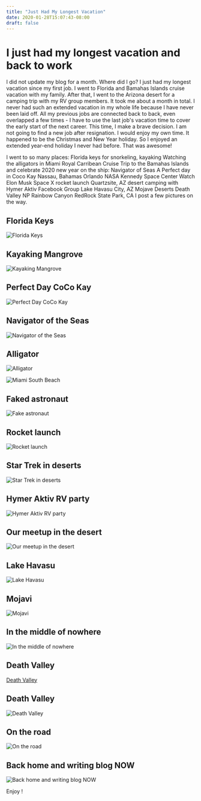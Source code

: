 ```yaml
---
title: "Just Had My Longest Vacation"
date: 2020-01-28T15:07:43-08:00
draft: false
---
```

# I just had my longest vacation and back to work

I did not update my blog for a month. Where did I go? I just had my longest vacation since my first job. I went to Florida and Bamahas Islands cruise vacation with my family. After that, I went to the Arizona desert for a camping trip with my RV group members. It took me about a month in total. I never had such an extended vacation in my whole life because I have never been laid off. All my previous jobs are connected back to back, even overlapped a few times - I have to use the last job's vacation time to cover the early start of the next career. This time, I make a brave decision. I am not going to find a new job after resignation. I would enjoy my own time. It happened to be the Christmas and New Year holiday. So I enjoyed an extended year-end holiday I never had before.  That was awesome!

I went to so many places:
Florida keys for snorkeling, kayaking
Watching the alligators in Miami
Royal Carribean Cruise Trip to the Bamahas Islands and celebrate 2020 new year on the ship: Navigator of Seas
A Perfect day in Coco Kay
Nassau, Bahamas
Orlando NASA Kennedy Space Center
Watch Elon Musk Space X rocket launch
Quartzsite, AZ desert camping with Hymer Aktiv Facebook Group 
Lake Havasu City, AZ
Mojave Deserts
Death Valley NP
Rainbow Canyon
RedRock State Park, CA
I post a few pictures on the way. 
## Florida Keys

![Florida Keys](https://lh3.googleusercontent.com/NQF5uICUKOZFSvVCgKZH4gdrPHqls4bZUddZdzQqY80lUwydUKW15FjD6Gfi5uf6dyzvsSyZFBVfl-M1ZrCY_82ZxVE_apkedCxCFJe7TE_vWP1WO65e_kAINHU73mavGxpR-jFh8z8fzLG1AV3no3ERnn1Rv0eVQTnZyWaDkS1Jya3w8uD-wHkuzAZ5D6tE2Ww6wS7W3ivJ1aXkqfsQ_NhpNhLvrLI5WrOvaj8CFvva3ZB9Udq7dFBd4DE835xlJyMq7uGsP9JDpnEmFZmq0Bmi36Jy9uu30kXunVKE1v0Qi7Q5DvRU75DMwdSX9JbcdNfKibKDg6Lnb6C0mCeaBE3x9FrfTkhjHsGba2FwSxYARJfyFAlYarX7hlhnZZQJWtDGiyD0TkO28b9yV5PnaZXWdrZ8CywlD1hK2z1sDt7Y2cy5iMYfyJqVoIV1ZbFBSaL37yj1BOEt1Y-Ih18I_9gHlZcWdq4_h7Htw64oFibFQsnLmn7Uam6XuyfTy75zkziXu9TlnDTst4jxp5I2ON2XsjFOZ4KeMl2qQuMv1RbAl-_-lC9pY2IjNK76s6xJBXvTPPURXcnNur2BS9D3j-bUwWPBCXmYMvcg0uRmrYcjUOwMEy_yZ4TsaSMyiRDXfVQ4muDX1o-rRQD_MW_-twlVqm-zvh-2V-dgNfIQSVJt8qclgK_6yX2G=w2889-h1624-no)
## Kayaking Mangrove 
![Kayaking Mangrove](https://lh3.googleusercontent.com/-cEiM05PMcXFEMh8dLtHdCuzA9ua58BmmKtqxw_LxqjlHC96d261wyXgvQQGDrQkRssNX7x_HgE0np4NeVvvUansCxT_2DI0GBHx5FkoJ0ORDJEGYR5sGdaHKbH2ortPDqjl2k20NNlZng4dQerfVOX5lM7qQmi3MqoD0nSGjiFO0zt7tr2n6vMHI42WWqKYXqCUN41vibwjjaXkJsEueRl408-j9t_TYu__WUvoyCEVuR6FJFUVGvrLvRJUsevua57Wl68s4kIW5k1aAN2DCdM-GjDSZZM_aZz2QCx5LgSnnb0jmfMpJiGJZkpFLHmZVgh0DtkAjFpfx1r4WT5z-37LrJYl7q_vRNXvsv2ESwPLRiPgK1dy4-J0C1R_fM4sQFHB5iDHSPSbnVKIwnPipc0MsJY5H5-dSWBeICcnSF0mWbSyjWQnh_SQ4z7rJz0Gc42wGbVx3qP4Jf-UVFgwKt-bZMRxwCNqRPBN35AA2bWYM-ECWvzwqDq_HUr9OrdS6YQZ4exZgLvRdPbys7cCLuPwRmHbIkhtBGR52ylX2W4DHsG58YyQ9zo6L8568Nou5nyl-SM5_fcEmXEohVHGCdOqmc66XfyTUIKupJlzGko7m01qVB6v9N7o247zodICsxMLKLPj83kealVf_LAn_NPqIYwksWwbJoRUsnMrSh7KW_pwnNMkaeti=w2889-h1626-no)
## Perfect Day CoCo Kay

![Perfect Day CoCo Kay](https://lh3.googleusercontent.com/x45UQFTHL1Iw3yq73CClWXOxDbeFu3_EOILeRactSwNH7JFiiBRu1yJDJjd2z9UFk_elMF-e2PY0TReOexR27J2-09hg-kYtC1yNuhOq_yMrgcTm0VsXiprNmWve0Pj6BoqSCK6DRCjGmq2Kwgu6FXvbTOhk4ddxduUNB9V26xzKJclj9_46rTzOBEs0njvaltMF6bYpJoHmhShKAOGGGvwkvJNp3FtL9GWfpvSAgzXUbnTHqcFOL18autWv1TkwU_prHkQBoTg_0QSYH-Wymof7A-_1SsfuKo4EFZlhTHK_s2LqdVrI8YAbydNQnWeor9moulsJaUWc-WPma3XEbVP9Ra-q7iU2TYt1S5TB0Z6sIVpHcJwgqcxSsI_aKGq9BNCTTW5iStFW7JA_XD_sc63BNov38oboM0K_63NcFb7fGT-IBFPcNFGKyp7Sw3RyAlz4PHu3pPkvUtaIyiLbySo8g6qNLNDOJqK0hf4ooSRZ6gNRvlBMZXaYGN5IKzA-BWF4Hqp1zQ32m457dtyYHHm-0w_DdwK5yRPY2veJCVE2eQKZ-qKnxWT61Prh_mpk13qzTfUTFaY2N15nYJgTExrXufb1Zbjjty8MQg6sPosM29FkCWsArWy0QbIqG0NniVIjR65N6UPRIirgd9AkHSC9yJRFPKwLRIasm5tnmkr720ZqXWUhYNqE=w2889-h1626-no)

## Navigator of the Seas

![Navigator of the Seas](https://lh3.googleusercontent.com/s8r_nf2fzdeyoT1SfwcZzomTQzMTXlXvx6PaJJ85ubsLsqi4YH1Ctw3bDPpgtwuw2V1j76IfaFNlG5E7a-pk4UfT_0gpeKChLq-S4a5io_n58w48N9nVWg8l_qv8MOGp1baTkVXlylJcv9UE5xdZwOqQS-om1WTAdVd1cuEmpHMDwu2vMzpnOw5ca77cBxrA5Z9qoebzXvbFe9i0Y10jWJm2itBYeHZDDQ-YtBmiYTFUnpH0xL0wKttKdZEvirzmdB7ItgQ6S3N8PraV-DHrgTos4RB53cz4Tyo3xm2Bl4fAHtkKgAC6mrJ-vV5T_iNl6HZwVJqkIETV8PRV9keTNethTKkIkBLisDWU1DR83JdhFFHSCCysXok_tF4wKybxGNdgX3cTjcmB5JPrbmYPqnsJrUpi-ebt9kOzAj1SAmGKZFtk_c-OoQSFquaTGoCla08vdVQmqYK0AHY0ehMrQeghRUrhHgTI1jVpcxOPVSyr2qNZrr5UskaMeS9j-UYad_6ytA9fO5zt63lw1-dAAwhj-5q703KOC8604Cb54iV8WocYsy8aAJkI8bDOnQHvobZxCKbAAlxxnNVK07bEjVNtBEEXS2PeRIQ52xsWoAiOIyp72D9i07fuZCzNgUDaVxQgT1EpvSjV70w9eAMwKJwhkvlWf_hxg9Fa8e3pDDRtecw1BeV0Ba9Ny0GRmNJ2GZBUMBVgAY2dOQyhr2zM1bWYmoHj4pXyGkhUC5zIoBPcqF2kOA=w2889-h1626-no)

## Alligator

![Alligator](https://lh3.googleusercontent.com/nu8_3I8sOsvkWGSRURM93iPzId_A8pgpWmyNofElF2xwnQd8_1u3L083AbEA_HqhF7QemqodmRjtTUjytYFYze2iKeux-sjzuSbIiUC7tRqgh1-iEg8m7cct-I4Vq-iXVucHPzMhHOasliXK1sSOw4S4lQy4X5dagcpBMmG3_7GIAXrEbZvg9pFxy6qOuLyn-E9zWY36S12MFWN6lWTw7L5Mw13diYg-svSyAs34ZhL-FaR8PEiSsfUc-oaCGcl2JXcscNDGIwwuylBnXdVYk8sVkDN_087EOS81CjgaCaYZs24L1S56-k9-tW7wyrsBao861bNzODcXcrabg90MAcGcOZk1fHF0IqznacpwK8W2eyIb8jUcqRj7G3BSHKFl7FLMaJrGCzcKWR0IHFnSCK61KUYcuTzWupmL89dWLKJZGHY8AQFZA2EpKQ9Orun91IVgAD8pR6NzFgg82tiUsqC_LnFYXhRsEyLuvmPTB_QsqeNnT2BeHQRx1uCHGh0eUClO6ewMbjExE7nVDepbnn36-D9EV2UvBmW92p87Hjk7o_geLXY6JK3fS1vw9ax46NEtLHCdJ-7aKZG2pzf_95XKmmENU6mj3HbL30hCeBpxnEWpSoqHVWk7EJDs5WVZ-AqwVyKajbtD1KYF0WjsdL4a30Lxl-avqjD2S8TYGd7e__eWO-109SMC54QkAhMq-s5TyZFiFjSa8zK0RKQc4vjXoV__xNo5aFgR1pjymlTEId-43Q=w2889-h1626-no)

![Miami South Beach](https://lh3.googleusercontent.com/Kqj52GEvSOYObgyQ3Q74KVxsPU-Ndbf4bo2-eH0FlKiSh76lLCE9f0uXKBYiE--bCO8Blnot7gOduCc0x-9h2C6mJ2OR7DAfXZoObG3yfyv7UaJgSr_0cfRjTlRsbd24TVimEAml89fRTp-gECml9Ehi1K6_OqsQxGHfhxQeFmhRKHBhhUnDoDwnbfXYOzLUXgbsAhOpUAQH_U8D7DoLMAKKvwsPFKKJxG6tp6ZameeBGdsFquz90-yI3kVCW2r3LZzXa3b_p4Em9hmxlKpUCzoRa09DWY2n4Q798-qDNaHr60MP-DVH-YhwPhOdekzC81qnNt5lzqgRx__yRIEG8ItddR6-f8AIrtnkgzsCE1p0ODYjT2Pl7cJg38BwKmKuv1nImsZ0-0GNO9vMahZHZMDgz70X86cyAmP9uKKt7CM_duBFTK7ftTB401oSoGp3DsqpIkkSwY6f1hoH95Pn1wpsIwLvufucGZZYoLzTPqVA_IBb8NxxxsIRwJXlqg4JTYT0mlfu4CMXNKejeKmubhxKE3jVy9OOlWP2HmjdsZ0pKk1416cfBzinxm2TfVwAZIosKdRAbc9iofVwTvDim6aZJdV_UEwrv99tt9ZF7U00860kTxns2IoZVtyULlIDXzfN3Abd-domS6oHg7zvSKE6YLXhY-QtJAyyTqkNk9mRodhWBf-y9kiCnefebKupDExqiZ9OeJ6arhipx5A6l57cQhlltM22uHKOTKc2BDJNwjJeLQ=w2176-h1632-no)
## Faked astronaut

![Fake astronaut](https://lh3.googleusercontent.com/0SwupzYL0A98UCnNBwykF1AaRs2E7Rkai9Np4mrfkLwP8QtmDcV5lPNyD28Vixb_62mrTk41-qr0uqCs4ec9-Kg-iwLmCIeBb1wWTbrrPvlwJAlPoQlfPL2fcZuyzY2e7hA061UdiWfw25FrAUK7BJMhTGnmE4n0PSbg0xsuZrPDuamihh4chfzINSf65TQB5gp1pkECDOrCNcblCu1vcW-Xlyms-_50_ui6mGGW1YN6FAgs-85bzyXYw_poHfJimACgP6DbR8inMr7OLMYIsnms0hNkHQiPKK06agYOeeGMRxttFHhHKBZ0FI5eSe7_oR9OovnT44t9HPaerpH5urGEXmBBkC8BIM_AC7645HTa2RELKBvj2QIBGnkMRK9q4FLGE8ECacDwnrQUYU2bFYug_59ZU-hyEDvPJtDbYbQ0jt3LrWgxtbWYaCCanYs5yhskSLEiUZEKVf_QsLRCYyl-xBuj4nQTPw0W8bPiNcpke5qJ7mBVR8fEyMoOZDrO2TV0y0Y__xH3C-1khuinW25GJ4Aj94VWSOoZnE22PcjanfSHxlqE_D6_E2lUedlhhsrJCko4yj_ccrVAdQfuFPpHIS0HU9x2zvw-hTbMIzX5-LuQi4WPUQeVc5ACJZx24EfTQNQdqeYmqlaOFhFhcbegW7VXy7G9q5bashH3OpEKTdY0Yvsmp6jOV-QrVA4z4yMwADB3tQtljsD2bvH6b7dXqLMIpc-65E0ZfbQ1k-GHkDdhXw=w1072-h1904-no)
## Rocket launch

![Rocket launch](https://lh3.googleusercontent.com/wrYoiB0a1oMhWm8nSVrpGPRSVz5LTPRLlGWMOgABkiP2pGXPPif45GxqmIVejsKSPHfdg1YppyWp9xlyX7-bfKEaFOIb7N8uPwum-r5aqGwhS82jFDzYK4Ky649AMzNEYnErN_syoL6moZSkEaFDh82z3gNHFNwuNg2rg4Oiy7Ddg0ZFvTtQEuNVJrgHvR8BzUR4Gj5wnoJSNp9-xLyqDiVP8pjT-Cjv6HwFDaCe2AqREF4Yc3qjvMb6ZSc4K7Zt9Rjd2b2pz1DgXZ6HDc4Q2I2b18RnRU6U1G0YOA9ab6yI0XlAu-z1xYJYjUoMtHNhtI0Y_7Z4PQZb6xpsLY2v_AGat4Biqd6SwCX3sgRTlM1-_5iFDZsnBkkgvUJuqpkDeWNWT1Gy7k4_W0_lIFTsHHTEgmMYzkDHOeSLQXy9bBWR1q2rjMqgp2VAWUegRSc2Eg92y-OPpQRIOo49y54lFV5_kQaP53XFvExKgVb-b-nDZatb3DDQJpBwRtSSMuDfgKWtw9-KIY2TTwMd-A_ceMhlA7l8sy9ms-ZCvr4ps7YwD9XZ38G6BvdRs--UXuUR4Odl65nDmTtaeHoTT0lJ15lWrgwypd10t3OBoAfNezlCTf-jc66YHRNI2KbJ2rOtFc9HOloTejXS5gYUfk_6vdRJKS5bzxCo7CT-ROCUwz6IrOQ6lcJEkivRYYYHDuhNTUueEOZ553pA3F9CzOvhQOuG7YKOhzRkrPb8pbXOEd6djVupHw=w1072-h1904-no)
## Star Trek in deserts
![Star Trek in deserts](https://lh3.googleusercontent.com/wdXUHk67Nja3HpH6JT87Q9q-gXCYC9wvuPvYaWvSUl5Eu-ePtFJfOCr3gSnMUht0u2V9wDT76RlWlBvt_cF6WM7VsBWEWQAvQScyvKsUwF-0_A6R0pbXQJIIHw67UzLE9xUoFg7DKfuKyNdySFYEoOzoaJlN2oDplr_yhh8eqoM1vkt0eIJM2ccvpgVbV1KbfCFM7k2DD3I1bSOWvpYgxktTv-ZSDfQVX3xkbV0AnXQ1gC8USDai_l0fnm4awkF08phrQLmawiHq9YQnWhwoBnCoTV7fKddn5useNR6hNYFbzhVfXlcHH0ln4h3VVz2GbnFtVFpEzeegcXwf2tP2zfcD-i_KvMKM-Z32VWJQSsFKKWxrCADxZW9bGblQQftjDsjeCX8x8Kb-UrqKIpnlR2LYybqhWT98eFrRuI7wayvavuhneHmf4fTAmtCgPNspmYKkRzXgJe525x6bIEjPyfIpARBPdqbBbb9gwZnGhFLQ1RIBiWS9KNO8pokWdW4uuDwcs1G6HhXDyu7VmCZZOsVSPG8TZpdI0tb1lT6GpP_0WtOjv5SuiWFGuJlgVQMtXiacZfCGGX0KVizbKtfTlZaH-nHyeMHrAZaFlkbSUF7Xn7T7JXjLwTUhUt4sg-h7IsV22NqCessObhDuDnwpWR6uOplWfYMODYTbmBI2yMrzBwSpMnne3s3osnZeoRJ9fAn9zOTRl-9Fa4cqcd9gMOFjqZqgsveEcdunV1JIO-7U3ymOwg=w1924-h1080-no)
## Hymer Aktiv RV party
![Hymer Aktiv RV party](https://lh3.googleusercontent.com/XxmhqhRAEJ309pUB0IHhkx8NIHJWM8oBy5z5OyF92gx5AmUhXyI6nRbgfzQxAqUip2m9kjp76zWC16aHEAilSspLSliEOz2iCipZCPdAt16t2iasTvcaU_mY4vghCEa-RCi5be6l2SfC_EtlEeoauZV30usMiiSV5Co3Tta38TXnX9LW3L_oKuuq_AE1YRSobSF-VwUpNypBBQPJ2J2lnofppwKvANUDYaZVWqqTcQ4XYDjEez6WTBncddH-J3eQOg9XQQYy4kwYtI7U5iJtYUECmiWG86vdtdgOt0VK4wMEYTR5NXwIlvdiSCV1TzUvTQfm07i5Y901Fveq6aSbZuviII9vBERQqSGFMZwIYeaJHsyDJsVSfm3QA7wJgmrJ9Nxwg8DU5M2PnDftDkK-cFuQWVDsjNGfwhlRoYfgd3Rm7owQv30Aap-Fx2KgrxFLZodWV1FhjdkUxLfR5IIwil18qTQHrvrwZoHiCMPRtyUAyPxmMZ6rPMj-so0FnTan9yc1xfq9XGWoAgXCfxfmp47SrkmpI9RLczBhJ136YgXz4Hc8-wx34ua6AYLeSv82tZLTFRXEsj7Kp1EtqMv0dFgaROqxutuQCrD4rAmPJ2Lq-sTVCR0AkhGy6SF0I0YCf9c2TbAZ4lJbSo049HvgJgZ5aTU9uaBpvwqe_8PDv_oddCJlxcn2bbkdWnTHvQqPcgrQ8M6xaapYNSYdm9WZYteem5GZPlmBEE3RnUrLsAhf-lnTaA=w1080-h1044-no)
## Our meetup in the desert
![Our meetup in the desert](https://lh3.googleusercontent.com/GWqdYxBtYr7_1sAH0cuTNSljwVJmPH7xlFn3ALbZAvi8It81Vi1dOBl2d-h6AGTqN80GfHsgfDPwrTSjIsxSoXGyK60dXg3YDQYiRmZuj-O6Vm75uKs1dFcGUhNUENaVmjuLSVyg5GMeYFROiLVSv1jd55nqmaM_WFT2p53JfLkQRTcuyoSg-Qr1Abbb2069ZeU9SHJ5sNINVD37ZB4dlRAYfZ-MmvL8bAspNA1P8OJHdow23gR1BkAOWXGbpXh1GpZxG3olUJIzGsiJySM-ym6lZpx-QcH3OKFQN5VKRvj020vKgHuA3HWxeP_qvHdsYIJkawNoWSWxupc8EY-Ni43qbRBzMuN1fXL-HYlcEZkN9mZoRfICCZwNGSdA3e1SUngAqghyQ79Zmbdr18OL95mz7EDeCs-COuVUZts_JP0SagUAs_cCwhgzEem_iRkwBcRK5p_L_hx8eCtwLU16lrdkZehpBqWjygzMpKqVi7Oeohv0UZXzFVUgaMX_rmyZKjhl9Pc21V8nqACO3UerRNEywmEH-mnp0OpyEaQcQi5mYQp3oBg9uuN2kDQjvolCSPj-NB6WT5PA0vhxKjX3hdqqXPRRcBLYCew6jl6veHqrKsiHHyWEHOhM9PLnQ9qAc0AKGLefFAiNz8DOBTA9sVXNWKZQEL2YNRHYpMDk-Wg3l3QIpWlApBHVhdKxKBy5K8iz6Dyp4jQE3rrbUiadlWpgt33E9au2iefyzmAXrwW1gaI5yQ=w1080-h499-no)
## Lake Havasu
![Lake Havasu](https://lh3.googleusercontent.com/XhvNpqfmd8m_niMQPe5WF85KNuH5JdONT-CUWabSS1fh8dfDr7bLPEKJRIM7-Cxhk3KWAOnrqEvemH2LSAEh3rldloHpLSKCiECWzWIDels61IFaGYSpaTREJyu17hUc-faLiXTrhaLszmc33_7s7lfifkrI0I2MLF09caapXixQevp6gU-D6OgtlU6osh4_9HRMBXkLUAZiJTZkorPYEhDSWKdZCNW72fy0-Ow_rbZCN7NEc6qHtN1wRtK8RZvgsHx4fMslJ2nHzv_P16AWFJ__2o_KgldGSfLl9rmVD2NBL6kmM6AlxOslL0UKmrLwK_-2l98SujYYteHC3fVT4Iro85t1tIv88RB80P4g0-1ztuGwgv2JSxFY5Vqedi2iuyWX8mSK5KhFdhPb8JBEqfRQhyfEo8MviSPpNVAIy_qn1O-NrRNeHFjsTxRW5fArDRsxj9CP9Bm8ETANO5t3jdrD_pusJRCT_dryaBhH3nWEDmEowstnYBmi3mLacDCFtl2sh0JOm5rwuhqgUcvdkRgyHqkagzBRA7f57ID24pSTBYtkrRGlT3ngVbjrHlEP02ww3SmY87dj-aE9Fy2kZkUej7JaVrzpstFVxoI97fMlYzcqGkRCWwNSLy11lUKeFRvINWzApE5PzPX_D7srJCzKDB2oaTHTOx58j6cByRcgBoGHLokkviR6raZibzUKOZ9MbL7Sy6YFdsJlANnB3wsGIIL9Sc-xgH3bgbqNhXfMdbdd8Q=w2889-h1626-no)
## Mojavi
![Mojavi](https://lh3.googleusercontent.com/rBTQayTDVpcyDNkbchphYv0DNiipmTKyKuYaq_NaDEgx_o8RF4e5_f4f5XvkBJXJ2LFGiTIOEOQNy6nciXqTxGk2ZEs3hspm9gYxvR4alckbpQog8o0zm2o_pC7OLDu4lD8VA_GcvOZKJ2D4iUBVS60VPNj67WlJiPIX8SyoSmGCN2RZc6v2G0YIz0phBK3jp5zUEZMeXuLPjxLmeEzn8hmuJub82itESkiqG6GVG_9tUmBhCCSgZDp9mrkiAKsNA5j9ICt8RVVD787ZS1eVLP742Im6T-3Enh33PvvZO4Fagfyw8SU9oqhYwlyrnqY15cRobeKlf4u44I7YjIuty54eTinNm3jmyaZLEkVNRXUA59IuKV2ILvm_1UU_J518x2zUbxnuvuWjNXigFBgoD8T49kI0jyVTan1368jmPMTpNW9jFq-_DnriSDVPTcDe3u_mVOyL3SFExZO0uWKwVLtFWKpsnv4cLDaJumemmAdSZ07RHHb3lLF5ytNGZ6qtez9WYCa0WBdnk15Xdbq-7sVd2UjNnEIZVywylf7eeQaCPS4xBFtuf83AxkF7HQGpoY5Pu93OeUUu1Z5tyPDXhV7o6FeagDHF16v5LEIIgr0j849tjg2eYD1N6scO-MmpByDIOJ844ypPz8KM26-90_dMnNhxpPH-wgbUrgqVjMmvjQPRjAv9TCt2TiFSjJI0xfqJbBMd5MDPEVpKiy7Gyn-iv9rykK3nnLp8d_phPOFk7IrWrg=w2889-h1626-no)
## In the middle of nowhere
![In the middle of nowhere](https://lh3.googleusercontent.com/kv4X9Z8T1qAvaHnShtMs5psQDAM9UiCaoi5DZ1-5MusrNbxOgBJqqcQLqGxhzM7h_-OTDOWX-AV8YoPMhIc9RJgtUGR_5k15Dx7fnZF6MZxc-4ZYs3LhzkhIPCZrP_NWS-arsDFk7GeW8iHmUYB55atSdvdADSstCY48N8iC7cS4M9xhS_ToSrrIx2JVI4ltlix9FF5aBO0aSDOKIu3k1Pp8EebIRJiJ17UVCqoQ9w-xIUDRW7PCtXUmM3JoRGVRWlojfEjk_iv0jk6AeoAaOm-p0cM4-0jyd7suUuhSjb7bpmypKzlONQa_FPMa4j1rpQo5yuTvpVrGg2TzquhrrPxE9gkGNv7PSVYTebJnMx2237O-itZ8t4TY3IzMDjhoNGcduj2rW-h1isBTnhKEWnrB4XHabaUzob4sM7zhTgA0iXxBWtd0883TR-TFrnsJ5DGWMm-N84s3Y5e2SbohMXnILXnf0D12nmbEfRQj5HfB5wWB5gf5sHhtF9ZIMgchGsCgmzGKAoWkO8s5bohHvYJ2B3151Wml0fZtVO590ha68GWxPCPYzkRaxf2-U_QbPIvG1o2-SF4MO5ZbWukxh5PUjepM8h4TRXxL30pjbnnnc-TZAmF9ryjx2JDuzdpZHr3SjCYXXUEmQNS-trAUJVI3YvDRI0xYw91Dx0oIM9CXLEIrGZgEHomlgqUMTgEnUVbKVtdle_M1ZAhKx0K8dC7HRWKSgHKoEy_ZVS4bRWAT3Jma9g=w2889-h1626-no)
## Death Valley
[Death Valley](https://lh3.googleusercontent.com/kCiHi9qrplfyu-BYNBu-w7nUAIfIY0WtBAt-3z7epz1-S9C5gCSNSTvtR79HgiVv-DyQqPqN40TG3On2tw0Za8UJ8QHLTjv7LA0X2PAb0AQcjXo3PBJyzIN8WVs9A-BOHG__TZdANKTuIriqRcH4JRaC5zpRAY_YCgi91IZGO1NLVf0Hnm2rJxk1HlU-e9oDEaUKqLeFO9JNaKysLm6yUG_vGmlqsmB_ElTIJfZIIwxIur6KUyT67xT5ZgbMvm_VulWxIpAmHDmxso0iIMoGtCmPd0dKBYFEKOfyJBKtr4v2HzP-IW8I5hl_ttnkEIOgazOGct9voVZiimXfqViPGJuFgi2MBqAfIzVqtF8REJGK48Hwu3wlmFjY2jIiHGS43xA_XwB6yImZv8fSQrjO8VR6ig5m2EvXRsWJCpIJdE5Bci3VvQPAnFKy31VPN9MMIKeSHRs1ZGMwMzA-_cEtFR2q2sUJXvZXjpdA_OkMWfHntDcBUqu96tdNPKnRmwtkAten0haR7oGoLkwpI1R89Z5gQEXxbertK7ROKIb_6a9ez74yRVeP2N1e51TMTXehXjzIRPkiinsB7kSkHYd5e_tsNcLKG4z6kOfnv136w8vQ2qOAkUoJQTHMd7Z8LkGmTLK2IywDAximYILIoNh_fAflZWsF2TfdnpxqjtsDp3vmVaEuAuHk23LWA1UhSPGUY1gP3FtqWb95QpBL0dSp0FHs_b9jziZ62xQ_aht7knopyPJStg=w2889-h1626-no)

## Death Valley
![Death Valley](https://lh3.googleusercontent.com/Z2GJT5NhjEZLQQj_Ej_cxaCKVXXxiqH9knOGYMGKxwb52jialRJ8f_EiCJNEvHwPn1xDbzyFgnFXZXjVqxdgoKDhmmX890691XiEAhSjypvzRA7eC4lVjK7NJGpWjjjkGSur45DqUWQnrHxjR4hUk9uxhARbOkQR3Nps1N-RFnOoBrtCdkII_aKXcmgU_tIQ-gIp84LCUcYMY794_z-_INRnP3FV4ilqsc0BSdPyclV147At-Gv16W3XFwdS1z5yH3YH6U2O-r7inpi9p0zQWHuKBq7llBQnsWzVjZufogcaXGKUr3AHvsDKU16Sd9b8k0Ng9Q_w3J02H-nX_h2GYPLQaZvfO042yG8rK8eygK-fueyzLUoYKSr-pXDJ2QOJi_Iat8x3FUl1lAdu5i6-schJJpj73wxyITWHPnrCl4tyGH9e9YzSA4ZMIHs85rUVW360N_EH8ZX4t6hNliRXU5_Bnll8Ry6tLx36Sl63uKoaxs3LyqYTeGdHVyWiGBxpLwlnzPKqIkgZwNLG1MfXWu9pW-0xnZ93VxdDFRTVsFY32BouFcOJcvfh0vnpZbVHfPm2tVAWo7AMcBCikSUyFqC1tF-oagP08YnxAlsISNp8pM6z9kasWTou5p-lV1sYq39T5c5NJPGxh104j4y6Ww-gif8GUQWH4wzIcTo63B1L2Z4DH7Mjo_gYJpHCrFNq4_YSZ3vorDc-cYHoQZ0YoMMGaXHjxkXuyamCMrWGk4235qWiSQ=w2889-h1626-no)
## On the road
![On the road](https://lh3.googleusercontent.com/wsYImyKSc5hIbZ3jvoT78NYBLjLaHbUMai91wzb-mxlTw-XGdedqdZodldzcXQUXb4qfBRT55j8fL2Im74tXewYx1FrCrPzoXaT767FdnjH4f9tqZvvRWxUmf3YKMK7Tir01QbxWFn4ZXbVl53Er5mUjfwOPHBlcAAt13DliXZFcbSOOsT7EkHuu26HLmiayV__KVbH4qCAEcvK-XjSFJ-yQqiYoveiY_usjrxM-h6wExeSxabEQOZXtPrqMqkVn-i0t106X3W8OKXk5vNRXh1WNShWYbXKYM0HiRZRNGjmyY-mB_PqE6mljBdRQfW4TGH8JuqA7EEZz_SQzOjJ9n1xe-sJsMCFhCuODDq0GwyBYx7x7ezPDnwPP2eH2yDd-VDVVv7Qeig2w_jC3HDwXYmW2kNaGDDu7-6xJHWObouY9fD024TVwRpj2yT41Nwegr6Mrw2hK5TimE7YUysWXRJAvDvQRd9JlePM1kDTQF1TLuSId9tDPezlo8GRDjpG4gqM7B6df5QDNwpeHaFtrRjI375iKlkQZuDNgYWkvK_7jR46km_i8ojU4NN0p5LRjC6ZfQ9qK_LaK1KSMVWReRKM2RRAQMiWx2RFR8VYfOt8uUI9ZVV7NkRPWZNcAWgawyrw6WELtnMf7UymVj5pGhDD15zDDSrZXThhFmyvlAT-riRqM3z6ppMZ7xT4PQlfKThROln65_TtBq-hMuBar43YMZ4Md7_qrU0FleYmBm7FpttnoGA=w2889-h1626-no)
## Back home and writing blog NOW
![Back home and writing blog NOW](https://lh3.googleusercontent.com/tZhn-C43qSGPG82qoCnU00LcoiVtsiRadLhINUybUFtqJq6F62GgOdtfgYZo9Yih66oX3QRKoV28D84Uzxr3hLF0hedzWLMeprLZC4ZFumB8LlxHBGENc7PyscFUKkLs7TfhwM8U__BDO--1XYFSa2dx2UuAsNqgHcF480KxVMXp7hR3pz5kNx5BTMULmYcH8jY17qwRjeHFPjzW9BGKNvQWguEr8MrP2xyRpwGVs3tp_MD4gqe4z5Ka1SMa3ksR52etlGHwO6INLNJxb8dCyLeE7IIyIWKBTBkgtB71DblXd_2YzIgC4aLsVy6vLMjl2ZeyfqTteObmlUlng2tLFgdxsPKKlp7lT0I_j5GrzeBNqQaxtgsPve1ja1ZulvX1p9TaaQJLuAKgXDaabDbNs-q9Ph5RJFMR5ipHRQXhSy9BliSrqSrTWQgjwtLcK-tFPyDsKijLwfcJ6-BAiH9qXsrvF33hyjzC0bqc_ACk6OLNZX53phbO81wpq2bMnLl9Dsvvk-u4fgWkAvDb4nOk2THpjOrkdquIi5nskJ2j0ulzKB3xBfUo1yyUfyH0o4xTiqSYYHAElVdtyAm_WLrxn0WfEhGMA9v6RKeXo2nTTcyNauVgZyb7hCyGReefx4yRdpiwkvgnBywTVrN2o4k1muo4wf4u0ie--TnsDCCH-iTE9IHOLwUOEnwf0sCXbQkvmS9U5fIdIhLpi5MXSNNUEXAyCKHC7JBtHMrH2dk5j12oOkxI0g=w2889-h1626-no)

Enjoy !


 